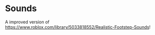 # Sounds
A improved version of https://www.roblox.com/library/5033818552/Realistic-Footstep-Sounds!
